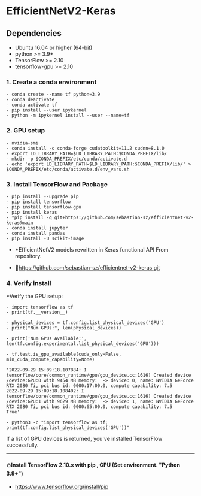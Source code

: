 # EfficientNetV2-Keras

## Dependencies
* Ubuntu 16.04 or higher (64-bit)
* python >= 3.9+
* TensorFlow >= 2.10
* tensorflow-gpu >= 2.10

### 1. Create a conda environment
```
- conda create --name tf python=3.9
- conda deactivate
- conda activate tf
- pip install --user ipykernel
- python -m ipykernel install --user --name=tf
```

### 2. GPU setup
```
- nvidia-smi
- conda install -c conda-forge cudatoolkit=11.2 cudnn=8.1.0
- export LD_LIBRARY_PATH=$LD_LIBRARY_PATH:$CONDA_PREFIX/lib/
- mkdir -p $CONDA_PREFIX/etc/conda/activate.d
- echo 'export LD_LIBRARY_PATH=$LD_LIBRARY_PATH:$CONDA_PREFIX/lib/' > $CONDA_PREFIX/etc/conda/activate.d/env_vars.sh
```

### 3.  Install TensorFlow and Package
```
- pip install --upgrade pip
- pip install tensorflow
- pip install tensorflow-gpu
- pip install keras
- *pip install -q git+https://github.com/sebastian-sz/efficientnet-v2-keras@main
- conda install jupyter
- conda install pandas
- pip install -U scikit-image
```
* *EfficientNetV2 models rewritten in Keras functional API From repository.
- 🐥https://github.com/sebastian-sz/efficientnet-v2-keras.git

### 4. Verify install
*Verify the GPU setup:
```
- import tensorflow as tf
- print(tf.__version__)
```

```
- physical_devices = tf.config.list_physical_devices('GPU') 
- print("Num GPUs:", len(physical_devices))
```

``` 
- print('Num GPUs Available:', len(tf.config.experimental.list_physical_devices('GPU')))
```

```
- tf.test.is_gpu_available(cuda_only=False, min_cuda_compute_capability=None)

'2022-09-29 15:09:18.107884: I tensorflow/core/common_runtime/gpu/gpu_device.cc:1616] Created device /device:GPU:0 with 9454 MB memory:  -> device: 0, name: NVIDIA GeForce RTX 2080 Ti, pci bus id: 0000:17:00.0, compute capability: 7.5
2022-09-29 15:09:18.108402: I tensorflow/core/common_runtime/gpu/gpu_device.cc:1616] Created device /device:GPU:1 with 9629 MB memory:  -> device: 1, name: NVIDIA GeForce RTX 2080 Ti, pci bus id: 0000:65:00.0, compute capability: 7.5
True'
```

```
- python3 -c "import tensorflow as tf; print(tf.config.list_physical_devices('GPU'))"
```
If a list of GPU devices is returned, you've installed TensorFlow successfully.

--------------------


#### ⛄Install TensorFlow 2.10.x with pip , GPU (Set environment. "Python 3.9+")

- https://www.tensorflow.org/install/pip







